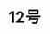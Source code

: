 # 12号

<!-- 一期一会 -->
<!-- <img src="/images/January/2021/december/20211212.jpg" style="width: 50%; display: block; margin: 0 ;"> -->

